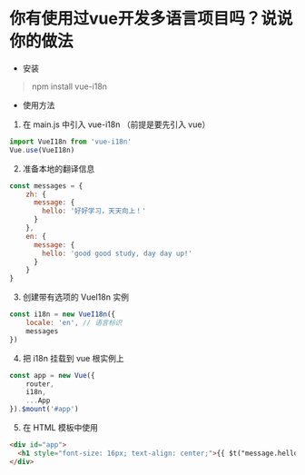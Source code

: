 # 你有使用过vue开发多语言项目吗？说说你的做法

- 安装 
> npm install vue-i18n

- 使用方法

1. 在 main.js 中引入 vue-i18n （前提是要先引入 vue）
```js
import VueI18n from 'vue-i18n'
Vue.use(VueI18n)
```

2. 准备本地的翻译信息
```js
const messages = {
    zh: {
      message: {
        hello: '好好学习，天天向上！'
      }
    },
    en: {
      message: {
        hello: 'good good study, day day up!'
      }
    }
}
```

3. 创建带有选项的 VueI18n 实例
```js
const i18n = new VueI18n({
    locale: 'en', // 语言标识
    messages
})
```

4. 把 i18n 挂载到 vue 根实例上
```js
const app = new Vue({
    router,
    i18n,
    ...App
}).$mount('#app')
```

5. 在 HTML 模板中使用
```html
<div id="app">
  <h1 style="font-size: 16px; text-align: center;">{{ $t("message.hello") }}</h1>
</div>
```